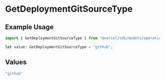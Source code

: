 # GetDeploymentGitSourceType

## Example Usage

```typescript
import { GetDeploymentGitSourceType } from "@vercel/sdk/models/operations";

let value: GetDeploymentGitSourceType = "github";
```

## Values

```typescript
"github"
```